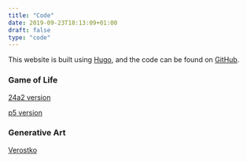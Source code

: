 ```yaml
---
title: "Code"
date: 2019-09-23T18:13:09+01:00
draft: false
type: "code"
---
```


This website is built using [Hugo](https://gohugo.io/), and the code can be found on [GitHub](https://github.com/jonnyroutley/hugo).

### Game of Life
[24a2 version](24a2/conway)

[p5 version](p5/conway)

### Generative Art
[Verostko](p5/verostko)